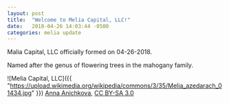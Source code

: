 ```yaml
---
layout: post
title:  "Welcome to Melia Capital, LLC!"
date:   2018-04-26 14:03:44 -0500
categories: melia update
---
```


Malia Capital, LLC officially formed on 04-26-2018.

Named after the genus of flowering trees in the mahogany family.

![Melia Capital, LLC]({{ "https://upload.wikimedia.org/wikipedia/commons/3/35/Melia_azedarach_01434.jpg" }})
<a href="https://commons.wikimedia.org/wiki/User:Anna_Anichkova">Anna Anichkova</a>,
<a href="https://creativecommons.org/licenses/by-sa/3.0/">CC BY-SA 3.0</a>
